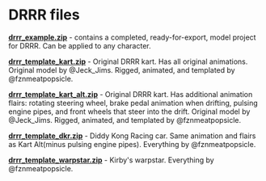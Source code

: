 # DRRR files
**[drrr_example.zip](https://github.com/fznmeatpopsicle/srb2_k_drrr_md3_tutorials/raw/refs/heads/main/drrr/drrr_example.zip)** - contains a completed, ready-for-export, model project for DRRR. Can be applied to any character.

**[drrr_template_kart.zip](https://github.com/fznmeatpopsicle/srb2_k_drrr_md3_tutorials/raw/refs/heads/main/drrr/drrr_template_kart.zip)** - Original DRRR kart. Has all original animations. Original model by @Jeck_Jims. Rigged, animated, and templated by @fznmeatpopsicle.

**[drrr_template_kart_alt.zip](https://github.com/fznmeatpopsicle/srb2_k_drrr_md3_tutorials/raw/refs/heads/main/drrr/drrr_template_kart_alt.zip)** - Original DRRR kart. Has additional animation flairs: rotating steering wheel, brake pedal animation when drifting, pulsing engine pipes, and front wheels that steer into the drift. Original model by @Jeck_Jims. Rigged, animated, and templated by @fznmeatpopsicle.

**[drrr_template_dkr.zip](https://github.com/fznmeatpopsicle/srb2_k_drrr_md3_tutorials/raw/refs/heads/main/drrr/drrr_template_dkr.zip)** - Diddy Kong Racing car. Same animation and flairs as Kart Alt(minus pulsing engine pipes).  Everything by @fznmeatpopsicle.

**[drrr_template_warpstar.zip](https://github.com/fznmeatpopsicle/srb2_k_drrr_md3_tutorials/raw/refs/heads/main/drrr/drrr_template_warpstar.zip)** - Kirby's warpstar. Everything by @fznmeatpopsicle.
